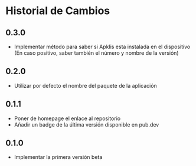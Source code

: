 # Historial de Cambios

## 0.3.0

* Implementar método para saber si Apklis esta instalada en el dispositivo (En caso positivo, saber también el número y nombre de la versión)

## 0.2.0

* Utilizar por defecto el nombre del paquete de la aplicación

## 0.1.1

* Poner de homepage el enlace al repositorio
* Añadir un badge de la última versión disponible en pub.dev 

## 0.1.0

* Implementar la primera versión beta
